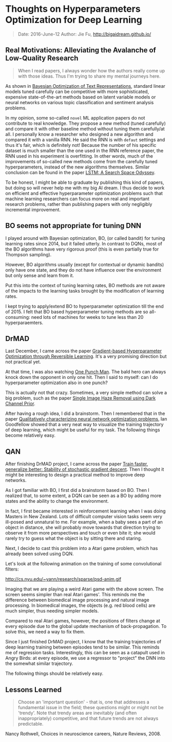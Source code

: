# Thoughts on Hyperparameters Optimization for Deep Learning

> Date: 2016-June-12
> Author: Jie Fu, http://bigaidream.github.io/

## Real Motivations: Alleviating the Avalanche of Low-Quality Research

> When I read papers, I always wonder how the authors really come up with those ideas. Thus I'm trying to share my mental journeys here. 

As shown in [Bayesian Optimization of Text Representations](http://arxiv.org/abs/1503.00693), standard linear models tuned carefully can be competitive with more sophisticated, expensive state-of-the-art methods based on latent variable models or neural networks on various topic classification and sentiment analysis problems. 

In my opinion, some so-called `novel` ML application papers do not contribute to real knowledge. They propose a new method (tuned carefully) and compare it with other baseline method without tuning them carefully/at all. I personally know a researcher who designed a new algorithm and compared it with a vanilla RNN. He said the RNN is with `defaut` settings and thus it's fair, which is definitely not! Because the number of  his specific dataset is much smaller than the one used in the RNN reference paper, the RNN used in his experiment is overfitting. In other words, much of the improvements of so-called new methods come from the carefully tuned hyperparameters, instead of the new algorithms themselves. Similar conclusion can be found in the paper [LSTM: A Search Space Odyssey](http://arxiv.org/abs/1503.04069). 

To be honest, I might be able to graduate by publishing this kind of papers, but doing so will never help me with my big AI dream. I thus decide to work on efficient and effective hyperparameter optimization problems such that machine learning researchers can focus more on real and important research problems, rather than publishing papers with only negligibly incremental improvement. 

## BO seems not appropriate for tuning DNN
I played around with Bayesian optimization, BO,  (or called bandit) for tuning learning rates since 2014, but it failed utterly. In contrast to DQNs, most of the BO algorithms have very rigorous proof (this is even partially true for Thompson sampling). 

However, BO algorithms usually (except for contextual or dynamic bandits) only have one state, and they do not have influence over the environment but only sense and learn from it. 

Put this into the context of tuning learning rates, BO methods are not aware of the impacts to the learning tasks brought by the modification of learning rates. 

I kept trying to apply/extend BO to hyperparameter optimization till the end of 2015. I felt that BO based hyperparameter tuning methods are so all-consuming: need lots of machines for weeks to tune less than 20 hyperparaemters. 

## DrMAD
Last December, I came across the paper [Gradient-based Hyperparameter Optimization through Reversible Learning](http://arxiv.org/abs/1502.03492). It's a very promising direction but not practical yet. 

At that time, I was also watching [One Punch Man](https://www.youtube.com/watch?v=_TUTJ0klnKk). The bald hero can always knock down the opponent in only one hit. Then I said to myself: can I do hyperparameter optimization also in one punch?

This is actually not that crazy. Sometimes, a very simple method can solve a big problem, such as the paper [Single Image Haze Removal using Dark Channel Prior](http://ieeexplore.ieee.org/xpl/login.jsp?tp=&arnumber=5567108&url=http%3A%2F%2Fieeexplore.ieee.org%2Fxpls%2Fabs_all.jsp%3Farnumber%3D5567108). 

After having a rough idea, I did a brainstorm. Then I remembered that in the paper [Qualitatively characterizing neural network optimization problems](http://arxiv.org/abs/1412.6544), Ian Goodfellow showed that a very neat way to visualize the training trajectory of deep learning, which might be useful for my task. The following things become relatively easy.  

## QAN
After finishing DrMAD project, I came across the paper [Train faster, generalize better: Stability of stochastic gradient descent](https://arxiv.org/abs/1509.01240). Then I thought it might be interesting to design a practical method to improve deep networks. 

As I got familiar with BO, I first did a brainstorm based on BO. Then I realized that, to some extent,  a DQN can be seen as a BO by adding more states and the ability to change the environment. 

In fact, I first became interested in reinforcement learning when I was doing Masters in New Zealand. Lots of difficult computer vision tasks seem very ill-posed and unnatural to me. For example, when a baby sees a part of an object in distance, she will probably move towards that direction trying to observe it from more perspectives and touch or even bite it; she would rarely try to guess what the object is by sitting there and staring. 

Next, I decide to cast this problem into a Atari game problem, which has already been solved using DQN. 

Let's look at the following animation on the training of some convolutional filters:

http://cs.nyu.edu/~yann/research/sparse/psd-anim.gif

Imaging that we are playing a weird Atari game with the above screen. The screen seems simpler than real Atari games'. This reminds me the difference between biomedical image processing and natural image processing. In biomedical images, the objects (e.g. red blood cells) are much simpler, thus needing simpler models. 

Compared to real Atari games, however, the positions of filters change at every episode due to the global update mechanism of back-propagation. To solve this, we need a way to fix them. 

Since I just finished DrMAD project, I know that the training trajectories of deep learning training between episodes tend to be similar. This reminds me of regression tasks. Interestingly, this can be seen as a catapult used in Angry Birds: at every episode, we use a regressor to "project" the DNN into the somewhat similar trajectory. 

The following things should be relatively easy. 

## Lessons Learned

>Choose an 'important question' - that is, one that addresses a fundamental issue in the field; these questions might or might not be 'trendy'. Note that trendy areas are inevitably (and often inappropriately) competitive, and that future trends are not always predictable.  

Nancy Rothwell, Choices in neuroscience careers, Nature Reviews, 2008.